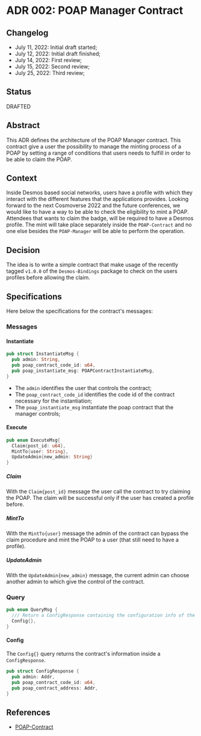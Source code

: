 # ADR 002: POAP Manager Contract

## Changelog

- July 11, 2022: Initial draft started;
- July 12, 2022: Initial draft finished;
- July 14, 2022: First review;
- July 15, 2022: Second review;
- July 25, 2022: Third review;

## Status
DRAFTED

## Abstract
This ADR defines the architecture of the POAP Manager contract. This contract give a user the possibility to manage
the minting process of a POAP by setting a range of conditions that users needs to fulfill in order to be able to claim
the POAP.

## Context
Inside Desmos based social networks, users have a profile with which they interact with the different features that the
applications provides. Looking forward to the next Cosmoverse 2022 and the future conferences,
we would like to have a way to be able to check the eligibility to mint a POAP. Attendees that wants to claim the badge,
will be required to have a Desmos profile. The mint will take place separately inside the `POAP-Contract` and no one
else besides the `POAP-Manager` will be able to perform the operation.

## Decision
The idea is to write a simple contract that make usage of the recently tagged `v1.0.0` of the `Desmos-Bindings` package
to check on the users profiles before allowing the claim.

## Specifications
Here below the specifications for the contract's messages:

### Messages

#### Instantiate
```rust
pub struct InstantiateMsg {
  pub admin: String,
  pub poap_contract_code_id: u64,
  pub poap_instantiate_msg: POAPContractInstantiateMsg,
}
```

* The `admin` identifies the user that controls the contract;
* The `poap_contract_code_id` identifies the code id of the contract necessary for the instantiation;
* The `poap_instantiate_msg` instantiate the poap contract that the manager controls;

#### Execute
```rust
pub enum ExecuteMsg{
  Claim{post_id: u64},
  MintTo{user: String},
  UpdateAdmin{new_admin: String}
}
```

##### Claim
With the `Claim{post_id}` message the user call the contract to try claiming the POAP. The claim will be successful only if the user has created a profile before.

##### MintTo
With the `MintTo{user}` message the admin of the contract can bypass the claim procedure and mint the POAP to a user (that still need to have a profile).

##### UpdateAdmin
With the `UpdateAdmin{new_admin}` message, the current admin can choose another admin to which give the control of the contract.

### Query
```rust
pub enum QueryMsg {
  /// Return a ConfigResponse containing the configuration info of the contract
  Config{},
}
```

#### Config
The `Config{}` query returns the contract's information inside a `ConfigResponse`.
```rust
pub struct ConfigResponse {
  pub admin: Addr,
  pub poap_contract_code_id: u64,
  pub poap_contract_address: Addr,
}
```

## References
- [POAP-Contract](https://github.com/desmos-labs/desmos-contracts/blob/leonardo/adr-001/docs/architecture/adr-001-poap-contract.md)
